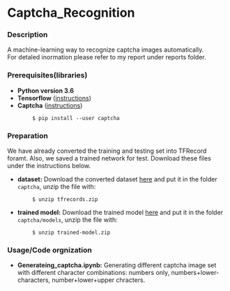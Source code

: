 # Captcha_Recognition


### Description
A machine-learning way to recognize captcha images automatically.  
For detaled inormation please refer to my report under reports folder.

### Prerequisites(libraries)
* **Python version 3.6**
* **Tensorflow** ([instructions](https://www.tensorflow.org/install/))
* **Captcha** ([instructions](https://pypi.org/project/captcha/))  
```shell
        $ pip install --user captcha   
```

### Preparation
We have already converted the training and testing set into TFRecord foramt. Also, we saved a trained network for test. Download these files under the instructions below.
* **dataset:** Download the converted dataset [here](https://drive.google.com/open?id=1lpGNj1n2t2b__wdD6-tUxx2DDx9sxgaa) and put it in the folder  `captcha`, unzip the file with: 
```shell
        $ unzip tfrecords.zip   
```
* **trained model:** Download the trained model [here](https://drive.google.com/open?id=1fR-dka8ImcndCi_f24TatHjqgbg3mnKX) and put it in the folder  `captcha/models`, unzip the file with: 
```shell
        $ unzip trained-model.zip   
```

### Usage/Code orgnization
* **Generateing_captcha.ipynb:** Generating different captcha image set with different character combinations: numbers only, numbers+lower-characters, number+lower+upper chracters.  












